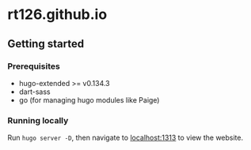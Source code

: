 # rt126.github.io

## Getting started

### Prerequisites

* hugo-extended >= v0.134.3
* dart-sass
* go (for managing hugo modules like Paige)

### Running locally

Run `hugo server -D`, then navigate to [localhost:1313](https://localhost:1313)
to view the website.
